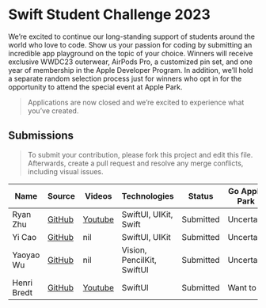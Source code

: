 # Swift Student Challenge 2023

We’re excited to continue our long-standing support of students around the world who love to code. Show us your passion for coding by submitting an incredible app playground on the topic of your choice. Winners will receive exclusive WWDC23 outerwear, AirPods Pro, a customized pin set, and one year of membership in the Apple Developer Program. In addition, we’ll hold a separate random selection process just for winners who opt in for the opportunity to attend the special event at Apple Park.

> Applications are now closed and we’re excited to
experience what you’ve created.

## Submissions

> To submit your contribution, please fork this project and edit this file. Afterwards, create a pull request and resolve any merge conflicts, including visual issues.

| Name | Source |    Videos    | Technologies | Status |  Go Apple Park |
|------|--------|--------------|--------------|--------|----------------|
| Ryan Zhu | [GitHub](https://github.com/underthestars-zhy/DullApp) | [Youtube](https://youtu.be/znMqh_vipY0) | SwiftUI, UIKit, Swift | Submitted | Uncertain |
| Yi Cao | [GitHub](https://github.com/xiaoyu2006/IFS) | nil | SwiftUI, UIKit | Submitted | Uncertain |
| Yaoyao Wu | [GitHub](https://github.com/wyy511511/ChineseCharacterLearning) | nil | Vision, PencilKit, SwiftUI | Submitted | Uncertain |
| Henri Bredt | [GitHub](https://github.com/henribredt/E-Piano-WWDC23) | [Youtube](https://www.youtube.com/watch?v=0ZGPRZ1uUi0) | SwiftUI | Submitted | Want to |
